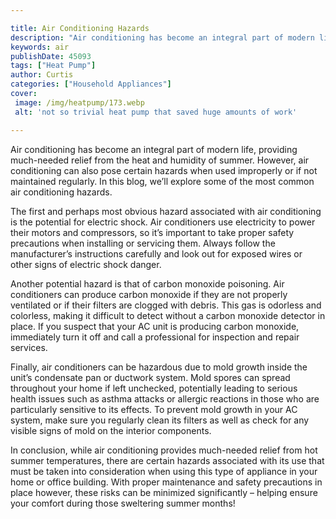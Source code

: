 ```yaml
---

title: Air Conditioning Hazards
description: "Air conditioning has become an integral part of modern life, providing much-needed relief from the heat and humidity of summer. Ho...learn more about it now"
keywords: air
publishDate: 45093
tags: ["Heat Pump"]
author: Curtis
categories: ["Household Appliances"]
cover: 
 image: /img/heatpump/173.webp
 alt: 'not so trivial heat pump that saved huge amounts of work'

---
```


Air conditioning has become an integral part of modern life, providing much-needed relief from the heat and humidity of summer. However, air conditioning can also pose certain hazards when used improperly or if not maintained regularly. In this blog, we’ll explore some of the most common air conditioning hazards.

The first and perhaps most obvious hazard associated with air conditioning is the potential for electric shock. Air conditioners use electricity to power their motors and compressors, so it’s important to take proper safety precautions when installing or servicing them. Always follow the manufacturer’s instructions carefully and look out for exposed wires or other signs of electric shock danger. 

Another potential hazard is that of carbon monoxide poisoning. Air conditioners can produce carbon monoxide if they are not properly ventilated or if their filters are clogged with debris. This gas is odorless and colorless, making it difficult to detect without a carbon monoxide detector in place. If you suspect that your AC unit is producing carbon monoxide, immediately turn it off and call a professional for inspection and repair services. 

Finally, air conditioners can be hazardous due to mold growth inside the unit’s condensate pan or ductwork system. Mold spores can spread throughout your home if left unchecked, potentially leading to serious health issues such as asthma attacks or allergic reactions in those who are particularly sensitive to its effects. To prevent mold growth in your AC system, make sure you regularly clean its filters as well as check for any visible signs of mold on the interior components. 

In conclusion, while air conditioning provides much-needed relief from hot summer temperatures, there are certain hazards associated with its use that must be taken into consideration when using this type of appliance in your home or office building. With proper maintenance and safety precautions in place however, these risks can be minimized significantly – helping ensure your comfort during those sweltering summer months!
